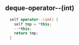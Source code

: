 ## deque-operator--(int)

```c++
  self operator--(int) {
    self tmp = *this;
    --*this;
    return tmp;
  }
```

